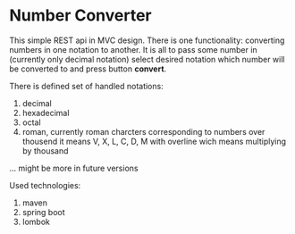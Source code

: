 # Number Converter 

This simple REST api in MVC design.
There is one functionality: converting numbers in one notation to another.
It is all to pass some number in (currently only decimal notation) select desired notation which number will be converted to and press button **convert**.

There is defined set of handled notations:
  1. decimal
  2. hexadecimal
  3. octal
  4. roman, currently roman charcters corresponding to numbers over thousend it means V, X, L, C, D, M with overline wich means multiplying by thousand
<!-- ![](https://render.githubusercontent.com/render/math?math=e%5E%7Bi%20%5Cpi%7D%20%3D%20-1&mode=inline) -->





  ... might be more in future versions
  
 Used technologies:
  1. maven
  2. spring boot
  3. lombok

